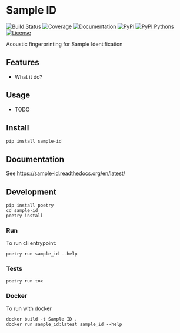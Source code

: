 # Sample ID

[![Build Status](https://travis-ci.org/Curly-Mo/sample-id.svg?branch=master)](https://travis-ci.org/Curly-Mo/sample-id)
[![Coverage](https://coveralls.io/repos/github/Curly-Mo/sample-id/badge.svg)](https://coveralls.io/github/Curly-Mo/sample-id)
[![Documentation](https://readthedocs.org/projects/sample-id/badge/?version=latest)](https://sample-id.readthedocs.org/en/latest/?badge=latest)
[![PyPI](https://img.shields.io/pypi/v/sample-id.svg)](https://pypi.python.org/pypi/sample-id)
[![PyPI Pythons](https://img.shields.io/pypi/pyversions/sample-id.svg)](https://pypi.python.org/pypi/sample-id)
[![License](https://img.shields.io/pypi/l/sample-id.svg)](https://github.com/Curly-Mo/sample-id/blob/master/LICENSE)

Acoustic fingerprinting for Sample Identification

## Features

* What it do?

## Usage

* TODO

## Install

```console
pip install sample-id
```

## Documentation
See https://sample-id.readthedocs.org/en/latest/

## Development
```console
pip install poetry
cd sample-id
poetry install
```
### Run
To run cli entrypoint:
```console
poetry run sample_id --help
```

### Tests
```console
poetry run tox
```

### Docker
To run with docker
```console
docker build -t Sample ID .
docker run sample_id:latest sample_id --help
```
